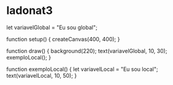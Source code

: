 # ladonat3
let variavelGlobal = "Eu sou global";

function setup() {
  createCanvas(400, 400);
}

function draw() {
  background(220);
  text(variavelGlobal, 10, 30);
  exemploLocal();
}

function exemploLocal() {
  let variavelLocal = "Eu sou local";
  text(variavelLocal, 10, 50);
}
